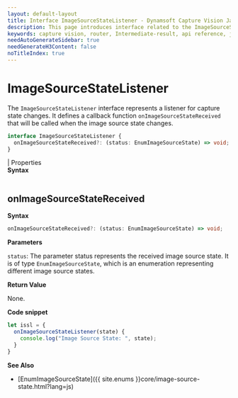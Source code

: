 ```yaml
---
layout: default-layout
title: Interface ImageSourceStateListener - Dynamsoft Capture Vision JavaScript Edition API
description: This page introduces interface related to the ImageSourceStateListener of Dynamsoft Capture Vision JavaScript Edition.
keywords: capture vision, router, Intermediate-result, api reference, javascript, js
needAutoGenerateSidebar: true
needGenerateH3Content: false
noTitleIndex: true
---
```


# ImageSourceStateListener

The `ImageSourceStateListener` interface represents a listener for capture state changes. It defines a callback function `onImageSourceStateReceived` that will be called when the image source state changes.

```typescript
interface ImageSourceStateListener {
  onImageSourceStateReceived?: (status: EnumImageSourceState) => void;
}
```

| Properties  
**Syntax**

```typescript
```

## onImageSourceStateReceived

**Syntax**

```typescript
onImageSourceStateReceived?: (status: EnumImageSourceState) => void;
```
**Parameters**

`status`: The parameter status represents the received image source state. It is of type `EnumImageSourceState`, which is an enumeration representing different image source states.

**Return Value**

None.

**Code snippet**

```javascript
let issl = {
  onImageSourceStateListener(state) {
    console.log("Image Source State: ", state);
  }
}
```

**See Also**

* [EnumImageSourceState]({{ site.enums }}core/image-source-state.html?lang=js)